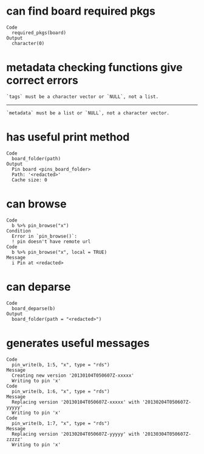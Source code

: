 # can find board required pkgs

    Code
      required_pkgs(board)
    Output
      character(0)

# metadata checking functions give correct errors

    `tags` must be a character vector or `NULL`, not a list.

---

    `metadata` must be a list or `NULL`, not a character vector.

# has useful print method

    Code
      board_folder(path)
    Output
      Pin board <pins_board_folder>
      Path: '<redacted>'
      Cache size: 0

# can browse

    Code
      b %>% pin_browse("x")
    Condition
      Error in `pin_browse()`:
      ! pin doesn't have remote url
    Code
      b %>% pin_browse("x", local = TRUE)
    Message
      i Pin at <redacted>

# can deparse

    Code
      board_deparse(b)
    Output
      board_folder(path = "<redacted>")

# generates useful messages

    Code
      pin_write(b, 1:5, "x", type = "rds")
    Message
      Creating new version '20130104T050607Z-xxxxx'
      Writing to pin 'x'
    Code
      pin_write(b, 1:6, "x", type = "rds")
    Message
      Replacing version '20130104T050607Z-xxxxx' with '20130204T050607Z-yyyyy'
      Writing to pin 'x'
    Code
      pin_write(b, 1:7, "x", type = "rds")
    Message
      Replacing version '20130204T050607Z-yyyyy' with '20130304T050607Z-zzzzz'
      Writing to pin 'x'

